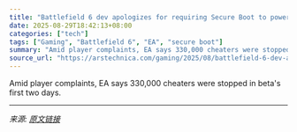 ```yaml
---
title: "Battlefield 6 dev apologizes for requiring Secure Boot to power anti-cheat tools"
date: 2025-08-29T18:42:13+08:00
categories: ["tech"]
tags: ["Gaming", "Battlefield 6", "EA", "secure boot"]
summary: "Amid player complaints, EA says 330,000 cheaters were stopped in beta's first two days."
source_url: "https://arstechnica.com/gaming/2025/08/battlefield-6-dev-apologizes-for-requiring-secure-boot-to-power-anti-cheat-tools/"
---
```


Amid player complaints, EA says 330,000 cheaters were stopped in beta's first two days.

---

*来源: [原文链接](https://arstechnica.com/gaming/2025/08/battlefield-6-dev-apologizes-for-requiring-secure-boot-to-power-anti-cheat-tools/)*
